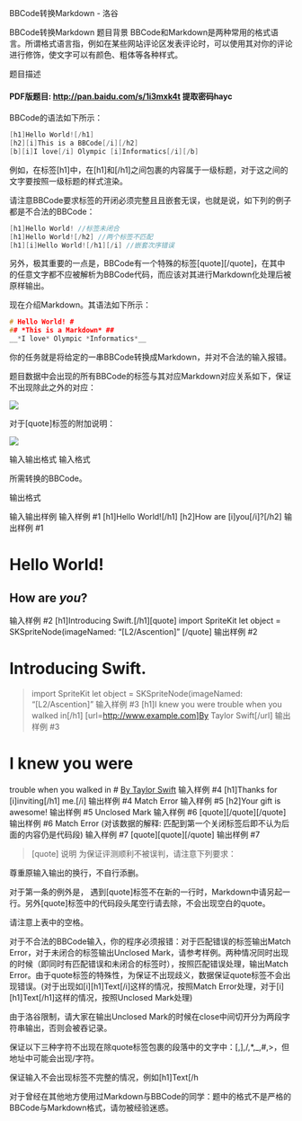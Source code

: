 



BBCode转换Markdown - 洛谷














BBCode转换Markdown
题目背景
BBCode和Markdown是两种常用的格式语言。所谓格式语言指，例如在某些网站评论区发表评论时，可以使用其对你的评论进行修饰，使文字可以有颜色、粗体等各种样式。

题目描述
#### PDF版题目: http://pan.baidu.com/s/1i3mxk4t 提取密码hayc


BBCode的语法如下所示：

```cpp
[h1]Hello World![/h1]
[h2][i]This is a BBCode[/i][/h2]
[b][i]I love[/i] Olympic [i]Informatics[/i][/b]
```

例如，在标签[h1]中，在[h1]和[/h1]之间包裹的内容属于一级标题，对于这之间的文字要按照一级标题的样式渲染。

请注意BBCode要求标签的开闭必须完整且且嵌套无误，也就是说，如下列的例子都是不合法的BBCode：


```cpp
[h1]Hello World! //标签未闭合
[h1]Hello World![/h2] //两个标签不匹配
[h1][i]Hello World![/h1][/i] //嵌套次序错误
```

另外，极其重要的一点是，BBCode有一个特殊的标签[quote][/quote]，在其中的任意文字都不应被解析为BBCode代码，而应该对其进行Markdown化处理后被原样输出。


现在介绍Markdown。其语法如下所示：

```cpp
# Hello World! #
## *This is a Markdown* ##
__*I love* Olympic *Informatics*__
```

你的任务就是将给定的一串BBCode转换成Markdown，并对不合法的输入报错。


题目数据中会出现的所有BBCode的标签与其对应Markdown对应关系如下，保证不出现除此之外的对应：



 ![](https://cdn.luogu.com.cn/upload/pic/1493.png) 

对于[quote]标签的附加说明：


![](https://cdn.luogu.com.cn/upload/pic/1494.png)

输入输出格式
输入格式

所需转换的BBCode。

输出格式


输入输出样例
输入样例 #1
[h1]Hello World![/h1]
[h2]How are [i]you[/i]?[/h2]
输出样例 #1
# Hello World! #
## How are *you*? ##
输入样例 #2
[h1]Introducing Swift.[/h1][quote]
import SpriteKit
let object = SKSpriteNode(imageNamed: “[L2/Ascention]”
[/quote]
输出样例 #2
# Introducing Swift. #
> import SpriteKit
> let object = SKSpriteNode(imageNamed: “[L2/Ascention]”
输入样例 #3
[h1]I knew you were
trouble when you walked in[/h1]
[url=http://www.example.com]By Taylor Swift[/url]
输出样例 #3
# I knew you were
trouble when you walked in #
[By Taylor Swift](http://www.example.com)
输入样例 #4
[h1]Thanks for [i]inviting[/h1] me.[/i]
输出样例 #4
Match Error
输入样例 #5
[h2]Your gift is awesome!
输出样例 #5
Unclosed Mark
输入样例 #6
[quote][/quote][/quote]
输出样例 #6
Match Error
(对该数据的解释: 匹配到第一个关闭标签后即不认为后面的内容仍是代码段)
输入样例 #7
[quote][quote][/quote]
输出样例 #7
> [quote]
说明
为保证评测顺利不被误判，请注意下列要求：

尊重原输入输出的换行，不自行添删。

对于第一条的例外是， 遇到[quote]标签不在新的一行时，Markdown中请另起一行。另外[quote]标签中的代码段头尾空行请去除，不会出现空白的quote。

请注意上表中的空格。

对于不合法的BBCode输入，你的程序必须报错：对于匹配错误的标签输出Match Error，对于未闭合的标签输出Unclosed Mark，请参考样例。两种情况同时出现的时候（即同时有匹配错误和未闭合的标签时），按照匹配错误处理，输出Match Error。由于quote标签的特殊性，为保证不出现歧义，数据保证quote标签不会出现错误。(对于出现如[i][h1]Text[/i]这样的情况，按照Match Error处理，对于[i][h1]Text[/h1]这样的情况，按照Unclosed Mark处理)

由于洛谷限制，请大家在输出Unclosed Mark的时候在close中间切开分为两段字符串输出，否则会被吞记录。

保证以下三种字符不出现在除quote标签包裹的段落中的文字中：[,],/,\*,\_,#,>，但地址中可能会出现/字符。

保证输入不会出现标签不完整的情况，例如[h1]Text[/h

对于曾经在其他地方使用过Markdown与BBCode的同学：题中的格式不是严格的BBCode与Markdown格式，请勿被经验迷惑。







